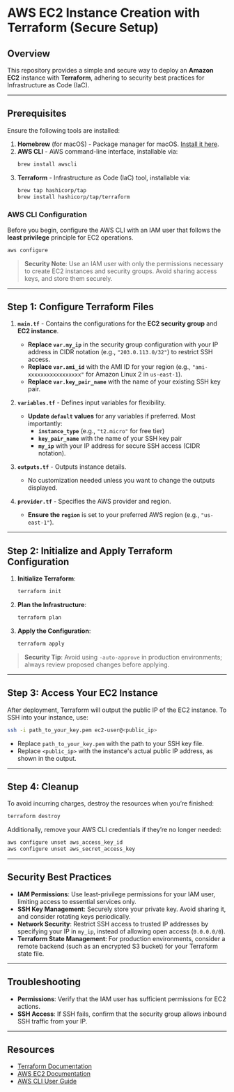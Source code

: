 # AWS EC2 Instance Creation with Terraform (Secure Setup)

## Overview

This repository provides a simple and secure way to deploy an **Amazon EC2** instance with **Terraform**, adhering to security best practices for Infrastructure as Code (IaC).

---

## Prerequisites

Ensure the following tools are installed:

1. **Homebrew** (for macOS) - Package manager for macOS. [Install it here](https://brew.sh/).
2. **AWS CLI** - AWS command-line interface, installable via:
   ```bash
   brew install awscli
   ```
3. **Terraform** - Infrastructure as Code (IaC) tool, installable via:
   ```bash
   brew tap hashicorp/tap
   brew install hashicorp/tap/terraform
   ```

### AWS CLI Configuration

Before you begin, configure the AWS CLI with an IAM user that follows the **least privilege** principle for EC2 operations.

```bash
aws configure
```

> **Security Note**: Use an IAM user with only the permissions necessary to create EC2 instances and security groups. Avoid sharing access keys, and store them securely.

---

## Step 1: Configure Terraform Files

1. **`main.tf`** - Contains the configurations for the **EC2 security group** and **EC2 instance**.
   - **Replace `var.my_ip`** in the security group configuration with your IP address in CIDR notation (e.g., `"203.0.113.0/32"`) to restrict SSH access.
   - **Replace `var.ami_id`** with the AMI ID for your region (e.g., `"ami-xxxxxxxxxxxxxxxxx"` for Amazon Linux 2 in `us-east-1`).
   - **Replace `var.key_pair_name`** with the name of your existing SSH key pair.

2. **`variables.tf`** - Defines input variables for flexibility.
   - **Update `default` values** for any variables if preferred. Most importantly:
     - **`instance_type`** (e.g., `"t2.micro"` for free tier)
     - **`key_pair_name`** with the name of your SSH key pair
     - **`my_ip`** with your IP address for secure SSH access (CIDR notation).

3. **`outputs.tf`** - Outputs instance details.
   - No customization needed unless you want to change the outputs displayed.

4. **`provider.tf`** - Specifies the AWS provider and region.
   - **Ensure the `region`** is set to your preferred AWS region (e.g., `"us-east-1"`).

---

## Step 2: Initialize and Apply Terraform Configuration

1. **Initialize Terraform**:
   ```bash
   terraform init
   ```

2. **Plan the Infrastructure**:
   ```bash
   terraform plan
   ```

3. **Apply the Configuration**:
   ```bash
   terraform apply
   ```

> **Security Tip**: Avoid using `-auto-approve` in production environments; always review proposed changes before applying.

---

## Step 3: Access Your EC2 Instance

After deployment, Terraform will output the public IP of the EC2 instance. To SSH into your instance, use:

```bash
ssh -i path_to_your_key.pem ec2-user@<public_ip>
```

- Replace `path_to_your_key.pem` with the path to your SSH key file.
- Replace `<public_ip>` with the instance's actual public IP address, as shown in the output.

---

## Step 4: Cleanup

To avoid incurring charges, destroy the resources when you’re finished:

```bash
terraform destroy
```

Additionally, remove your AWS CLI credentials if they’re no longer needed:

```bash
aws configure unset aws_access_key_id
aws configure unset aws_secret_access_key
```

---

## Security Best Practices

- **IAM Permissions**: Use least-privilege permissions for your IAM user, limiting access to essential services only.
- **SSH Key Management**: Securely store your private key. Avoid sharing it, and consider rotating keys periodically.
- **Network Security**: Restrict SSH access to trusted IP addresses by specifying your IP in `my_ip`, instead of allowing open access (`0.0.0.0/0`).
- **Terraform State Management**: For production environments, consider a remote backend (such as an encrypted S3 bucket) for your Terraform state file.

---

## Troubleshooting

- **Permissions**: Verify that the IAM user has sufficient permissions for EC2 actions.
- **SSH Access**: If SSH fails, confirm that the security group allows inbound SSH traffic from your IP.

---

## Resources

- [Terraform Documentation](https://developer.hashicorp.com/terraform/docs)
- [AWS EC2 Documentation](https://docs.aws.amazon.com/ec2/index.html)
- [AWS CLI User Guide](https://docs.aws.amazon.com/cli/latest/userguide/cli-configure-files.html)
